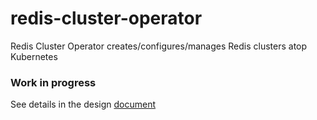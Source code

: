 # redis-cluster-operator
Redis Cluster Operator creates/configures/manages Redis clusters atop Kubernetes

### Work in progress
See details in the design [document](/DESIGN.md)
